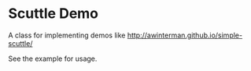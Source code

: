 # Scuttle Demo #

A class for implementing demos like http://awinterman.github.io/simple-scuttle/

See the example for usage.

